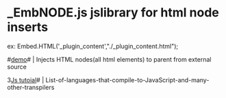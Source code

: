 # _EmbNODE.js jslibrary for html node inserts
ex: Embed.HTML('_plugin_content',"./_plugin_content.html");

#[demo](https://gultekinmg.github.io/EmbNODE.js/)# | Injects HTML nodes(all html elements) to parent from external source 

3[Js tutoial](https://github.com/gultekinmg/_EmbNODE.js/wiki/List-of-languages-that-compile-to-JavaScript-and-many-other-transpilers)# | List-of-languages-that-compile-to-JavaScript-and-many-other-transpilers






